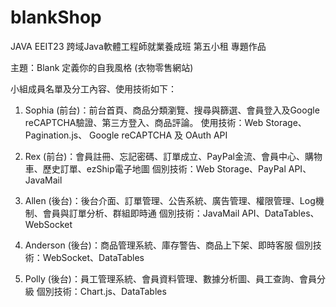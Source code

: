 # blankShop
JAVA EEIT23 跨域Java軟體工程師就業養成班 第五小租 專題作品

主題：Blank 定義你的自我風格 (衣物零售網站)

小組成員名單及分工內容、使用技術如下：

1. Sophia (前台)：前台首頁、商品分類瀏覽、搜尋與篩選、會員登入及Google reCAPTCHA驗證、第三方登入、商品評論。
使用技術：Web Storage、Pagination.js、 Google reCAPTCHA 及 OAuth API

2. Rex (前台)：會員註冊、忘記密碼、訂單成立、PayPal金流、會員中心、購物車、歷史訂單、ezShip電子地圖
個別技術：Web Storage、PayPal API、JavaMail

3. Allen (後台)：後台介面、訂單管理、公告系統、廣告管理、權限管理、Log機制、會員與訂單分析、群組即時通
個別技術：JavaMail API、DataTables、WebSocket

4. Anderson (後台)：商品管理系統、庫存警告、商品上下架、即時客服
個別技術：WebSocket、DataTables

5. Polly (後台)：員工管理系統、會員資料管理、數據分析圖、員工查詢、會員分級
個別技術：Chart.js、DataTables




